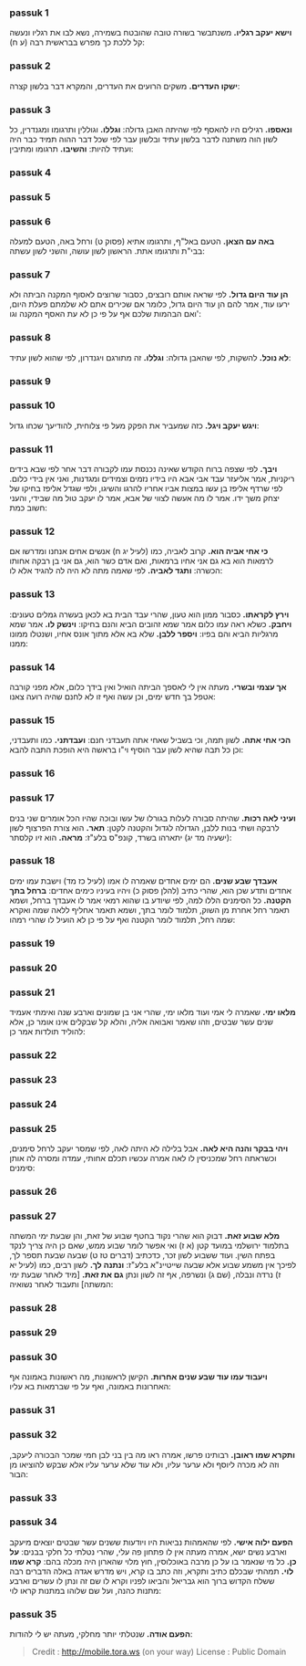 
### passuk 1
<b>וישא יעקב רגליו.</b> משנתבשר בשורה טובה שהובטח בשמירה, נשא לבו את רגליו ונעשה קל ללכת כך מפרש בבראשית רבה (ע ח):

### passuk 2
<b>ישקו העדרים.</b> משקים הרועים את העדרים, והמקרא דבר בלשון קצרה:

### passuk 3
<b>ונאספו.</b> רגילים היו להאסף לפי שהיתה האבן גדולה: 
<b>וגללו.</b> וגוללין ותרגומו ומגנדרין, כל לשון הוה משתנה לדבר בלשון עתיד ובלשון עבר לפי שכל דבר ההוה תמיד כבר היה ועתיד להיות: 
<b>והשיבו.</b> תרגומו ומתיבין:

### passuk 4

### passuk 5

### passuk 6
<b>באה עם הצאן.</b> הטעם באל"ף, ותרגומו אתיא (פסוק ט) ורחל באה, הטעם למעלה בבי"ת ותרגומו אתת. הראשון לשון עושה, והשני לשון עשתה:

### passuk 7
<b>הן עוד היום גדול.</b> לפי שראה אותם רובצים, כסבור שרוצים לאסוף המקנה הביתה ולא ירעו עוד, אמר להם הן עוד היום גדול, כלומר אם שכירים אתם לא שלמתם פעלת היום, ואם הבהמות שלכם אף על פי כן לא עת האסף המקנה וגו':

### passuk 8
<b>לא נוכל.</b> להשקות, לפי שהאבן גדולה: 
<b>וגללו.</b> זה מתורגם ויגנדרון, לפי שהוא לשון עתיד:

### passuk 9

### passuk 10
<b>ויגש יעקב ויגל.</b> כזה שמעביר את הפקק מעל פי צלוחית, להודיעך שכחו גדול:

### passuk 11
<b>ויבך.</b> לפי שצפה ברוח הקודש שאינה נכנסת עמו לקבורה דבר אחר לפי שבא בידים ריקניות, אמר אליעזר עבד אבי אבא היו בידיו נזמים וצמידים ומגדנות, ואני אין בידי כלום. לפי שרדף אליפז בן עשו במצות אביו אחריו להרגו והשיגו, ולפי שגדל אליפז בחיקו של יצחק משך ידו. אמר לו מה אעשה לצווי של אבא, אמר לו יעקב טול מה שבידי, והעני חשוב כמת:

### passuk 12
<b>כי אחי אביה הוא.</b> קרוב לאביה, כמו (לעיל יג ח) אנשים אחים אנחנו ומדרשו אם לרמאות הוא בא גם אני אחיו ברמאות, ואם אדם כשר הוא, גם אני בן רבקה אחותו הכשרה: 
<b>ותגד לאביה.</b> לפי שאמה מתה לא היה לה להגיד אלא לו:

### passuk 13
<b>וירץ לקראתו.</b> כסבור ממון הוא טעון, שהרי עבד הבית בא לכאן בעשרה גמלים טעונים: 
<b>ויחבק.</b> כשלא ראה עמו כלום אמר שמא זהובים הביא והנם בחיקו: 
<b>וינשק לו.</b> אמר שמא מרגליות הביא והם בפיו: 
<b>ויספר ללבן.</b> שלא בא אלא מתוך אונס אחיו, ושנטלו ממונו ממנו:

### passuk 14
<b>אך עצמי ובשרי.</b> מעתה אין לי לאספך הביתה הואיל ואין בידך כלום, אלא מפני קורבה אטפל בך חדש ימים, וכן עשה ואף זו לא לחנם שהיה רועה צאנו:

### passuk 15
<b>הכי אחי אתה.</b> לשון תמה, וכי בשביל שאחי אתה תעבדני חנם: 
<b>ועבדתני.</b> כמו ותעבדני, וכן כל תבה שהיא לשון עבר הוסיף וי"ו בראשה היא הופכת התבה להבא:

### passuk 16

### passuk 17
<b>ועיני לאה רכות.</b> שהיתה סבורה לעלות בגורלו של עשו ובוכה שהיו הכל אומרים שני בנים לרבקה ושתי בנות ללבן, הגדולה לגדול והקטנה לקטן: 
<b>תאר.</b> הוא צורת הפרצוף לשון (ישעיה מד יג) יתארהו בשרד, קונפ"ס בלע"ז: 
<b>מראה.</b> הוא זיו קלסתר:

### passuk 18
<b>אעבדך שבע שנים.</b> הם ימים אחדים שאמרה לו אמו (לעיל כז מד) וישבת עמו ימים אחדים ותדע שכן הוא, שהרי כתיב (להלן פסוק כ) ויהיו בעיניו כימים אחדים: 
<b>ברחל בתך הקטנה.</b> כל הסימנים הללו למה, לפי שיודע בו שהוא רמאי אמר לו אעבדך ברחל, ושמא תאמר רחל אחרת מן השוק, תלמוד לומר בתך, ושמא תאמר אחליף ללאה שמה ואקרא שמה רחל, תלמוד לומר הקטנה ואף על פי כן לא הועיל לו שהרי רמהו:

### passuk 19

### passuk 20

### passuk 21
<b>מלאו ימי.</b> שאמרה לי אמי ועוד מלאו ימי, שהרי אני בן שמונים וארבע שנה ואימתי אעמיד שנים עשר שבטים, וזהו שאמר ואבואה אליה, והלא קל שבקלים אינו אומר כן, אלא להוליד תולדות אמר כן:

### passuk 22

### passuk 23

### passuk 24

### passuk 25
<b>ויהי בבקר והנה היא לאה.</b> אבל בלילה לא היתה לאה, לפי שמסר יעקב לרחל סימנים, וכשראתה רחל שמכניסין לו לאה אמרה עכשיו תכלם אחותי, עמדה ומסרה לה אותן סימנים:

### passuk 26

### passuk 27
<b>מלא שבוע זאת.</b> דבוק הוא שהרי נקוד בחטף שבוע של זאת, והן שבעת ימי המשתה בתלמוד ירושלמי במועד קטן (א ז) ואי אפשר לומר שבוע ממש, שאם כן היה צריך לנקד בפתח השין. ועוד ששבוע לשון זכר, כדכתיב (דברים טז ט) שבעה שבעת תספר לך, לפיכך אין משמע שבוע אלא שבעה שייטיינ"א בלע"ז: 
<b>ונתנה לך.</b> לשון רבים, כמו (לעיל יא ז) נרדה ונבלה, (שם ג) ונשרפה, אף זה לשון ונתן 
<b>גם את זאת.</b> [מיד לאחר שבעת ימי המשתה] ותעבוד לאחר נשואיה:

### passuk 28

### passuk 29

### passuk 30
<b>ויעבוד עמו עוד שבע שנים אחרות.</b> הקישן לראשונות, מה ראשונות באמונה אף האחרונות באמונה, ואף על פי שברמאות בא עליו:

### passuk 31

### passuk 32
<b>ותקרא שמו ראובן.</b> רבותינו פרשו, אמרה ראו מה בין בני לבן חמי שמכר הבכורה ליעקב, וזה לא מכרה ליוסף ולא ערער עליו, ולא עוד שלא ערער עליו אלא שבקש להוציאו מן הבור:

### passuk 33

### passuk 34
<b>הפעם ילוה אישי.</b> לפי שהאמהות נביאות היו ויודעות ששנים עשר שבטים יוצאים מיעקב וארבע נשים ישא, אמרה מעתה אין לו פתחון פה עלי, שהרי נטלתי כל חלקי בבנים: 
<b>על כן.</b> כל מי שנאמר בו על כן מרבה באוכלוסין, חוץ מלוי שהארון היה מכלה בהם: 
<b>קרא שמו לוי.</b> תמהתי שבכלם כתיב ותקרא, וזה כתב בו קרא, ויש מדרש אגדה באלה הדברים רבה ששלח הקדוש ברוך הוא גבריאל והביאו לפניו וקרא לו שם זה ונתן לו עשרים וארבע מתנות כהנה, ועל שם שלוהו במתנות קראו לוי:

### passuk 35
<b>הפעם אודה.</b> שנטלתי יותר מחלקי, מעתה יש לי להודות:

>Credit : http://mobile.tora.ws (on your way)
>License : Public Domain